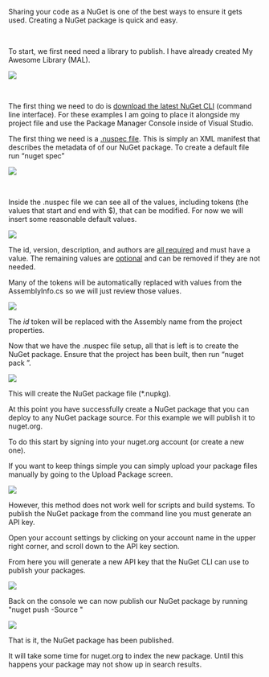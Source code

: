

Sharing your code as a NuGet is one of the best ways to ensure it gets used. Creating a NuGet package is quick and easy.

 

To start, we first need need a library to publish. I have already created My Awesome Library (MAL).

![](https://intellitect.com/wp-content/uploads/2017/02/PublishingANuget-3.webp)

 

The first thing we need to do is [download the latest NuGet CLI](https://dist.nuget.org/index.html) (command line interface). For these examples I am going to place it alongside my project file and use the Package Manager Console inside of Visual Studio.

The first thing we need is a [.nuspec file](https://docs.nuget.org/Create/NuSpec-Reference). This is simply an XML manifest that describes the metadata of of our NuGet package. To create a default file run “nuget spec”

![](https://intellitect.com/wp-content/uploads/2017/02/PublishingANuget-1.webp)

 

Inside the .nuspec file we can see all of the values, including tokens (the values that start and end with $), that can be modified. For now we will insert some reasonable default values.

![](https://intellitect.com/wp-content/uploads/2017/02/PublishingANuget-7.webp)

The id, version, description, and authors are [all required](https://docs.microsoft.com/en-us/nuget/schema/nuspec#required-metadata-elements) and must have a value. The remaining values are [optional](https://docs.microsoft.com/en-us/nuget/schema/nuspec#optional-metadata-elements) and can be removed if they are not needed.

Many of the tokens will be automatically replaced with values from the AssemblyInfo.cs so we will just review those values.

![](https://intellitect.com/wp-content/uploads/2017/02/PublishingANuget-5.webp)

The $id$ token will be replaced with the Assembly name from the project properties.

Now that we have the .nuspec file setup, all that is left is to create the NuGet package. Ensure that the project has been built, then run “nuget pack <project file>”.

![](https://intellitect.com/wp-content/uploads/2017/02/PublishingANuget-6.webp)

This will create the NuGet package file (\*.nupkg).

At this point you have successfully create a NuGet package that you can deploy to any NuGet package source. For this example we will publish it to nuget.org.

To do this start by signing into your nuget.org account (or create a new one).

If you want to keep things simple you can simply upload your package files manually by going to the Upload Package screen.

![](https://intellitect.com/wp-content/uploads/2017/02/PublishingANuget-2.webp)

However, this method does not work well for scripts and build systems. To publish the NuGet package from the command line you must generate an API key.

Open your account settings by clicking on your account name in the upper right corner, and scroll down to the API key section.

From here you will generate a new API key that the NuGet CLI can use to publish your packages.

![](https://intellitect.com/wp-content/uploads/2017/02/PublishingANuget-8.webp)

Back on the console we can now publish our NuGet package by running "nuget push <Path to package file> <API key> -Source "

![](https://intellitect.com/wp-content/uploads/2017/02/PublishingANuget-4.webp)

That is it, the NuGet package has been published.

It will take some time for nuget.org to index the new package. Until this happens your package may not show up in search results.
